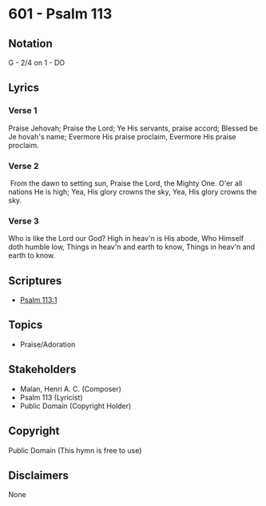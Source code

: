 # 601 - Psalm 113

## Notation

G - 2/4 on 1 - DO

## Lyrics

### Verse 1

Praise Jehovah; Praise the Lord; Ye His servants, praise accord; Blessed be Je  hovah's name; Evermore His praise proclaim, Evermore His praise proclaim.

### Verse 2

 From the dawn to setting sun, Praise the Lord, the Mighty One. O'er all nations He is high; Yea, His glory crowns the sky, Yea, His glory crowns the sky.

### Verse 3

Who is like the Lord our God? High in heav'n is His abode, Who Himself doth humble low, Things in heav'n and earth to know, Things in heav'n and earth to know.


## Scriptures

- [Psalm 113:1](https://www.biblegateway.com/passage/?search=Psalm%20113%3A1)

## Topics

- Praise/Adoration

## Stakeholders

- Malan, Henri A. C. (Composer)
- Psalm 113 (Lyricist)
- Public Domain (Copyright Holder)

## Copyright

Public Domain
(This hymn is free to use)

## Disclaimers

None

